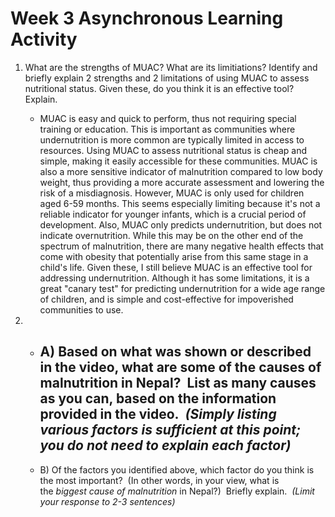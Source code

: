 # Week 3 Asynchronous Learning Activity
1. What are the strengths of MUAC? What are its limitiations? Identify and briefly explain 2 strengths and 2 limitations of using MUAC to assess nutritional status. Given these, do you think it is an effective tool? Explain.
	- MUAC is easy and quick to perform, thus not requiring special training or education. This is important as communities where undernutrition is more common are typically limited in access to resources. Using MUAC to assess nutritional status is cheap and simple, making it easily accessible for these communities. MUAC is also a more sensitive indicator of malnutrition compared to low body weight, thus providing a more accurate assessment and lowering the risk of a misdiagnosis. However, MUAC is only used for children aged 6-59 months. This seems especially limiting because it's not a reliable indicator for younger infants, which is a crucial period of development. Also, MUAC only predicts undernutrition, but does not indicate overnutrition. While this may be on the other end of the spectrum of malnutrition, there are many negative health effects that come with obesity that potentially arise from this same stage in a child's life. Given these, I still believe MUAC is an effective tool for addressing undernutrition. Although it has some limitations, it is a great "canary test" for predicting undernutrition for a wide age range of children, and is simple and cost-effective for impoverished communities to use. 

2. 
	- A) Based on what was shown or described in the video, what are some of the causes of malnutrition in Nepal?  List as many causes as you can, based on the information provided in the video.  _(Simply listing various factors is sufficient at this point; you do not need to explain each factor)_
		- 
	- B) Of the factors you identified above, which factor do you think is the most important?  (In other words, in your view, what is the _biggest cause of malnutrition_ in Nepal?)  Briefly explain.  _(Limit your response to 2-3 sentences)_
